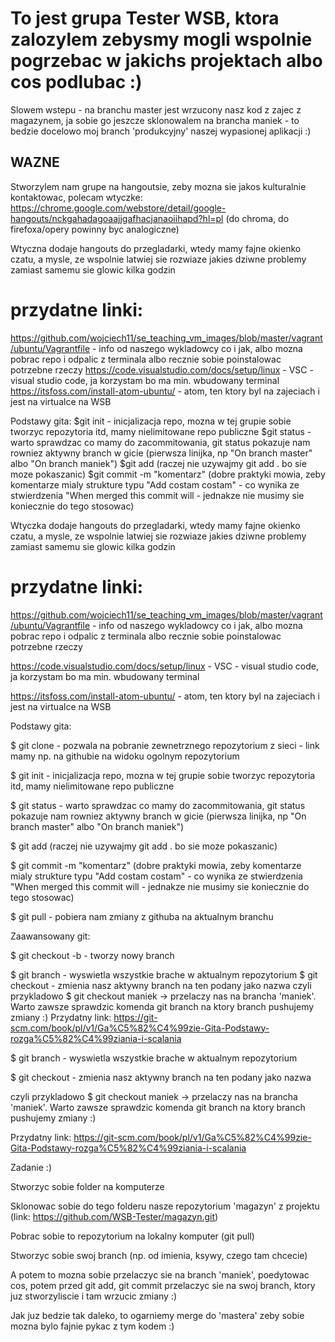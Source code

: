 # To jest grupa Tester WSB, ktora zalozylem zebysmy mogli wspolnie pogrzebac w jakichs projektach albo cos podlubac :)

Slowem wstepu - na branchu master jest wrzucony nasz kod z zajec z magazynem, ja sobie go jeszcze sklonowalem na brancha maniek - to bedzie docelowo moj branch 'produkcyjny' naszej wypasionej aplikacji :)

## WAZNE
Stworzylem nam grupe na hangoutsie, zeby mozna sie jakos kulturalnie kontaktowac, polecam wtyczke:
https://chrome.google.com/webstore/detail/google-hangouts/nckgahadagoaajjgafhacjanaoiihapd?hl=pl
(do chroma, do firefoxa/opery powinny byc analogiczne)

Wtyczna dodaje hangouts do przegladarki, wtedy mamy fajne okienko czatu, a mysle, ze wspolnie latwiej sie rozwiaze jakies dziwne problemy zamiast samemu sie glowic kilka godzin

# przydatne linki:
https://github.com/wojciech11/se_teaching_vm_images/blob/master/vagrant/ubuntu/Vagrantfile - info od naszego wykladowcy co i jak, albo mozna pobrac repo i odpalic z terminala albo recznie sobie poinstalowac potrzebne rzeczy
https://code.visualstudio.com/docs/setup/linux - VSC - visual studio code, ja korzystam bo ma min. wbudowany terminal
https://itsfoss.com/install-atom-ubuntu/ - atom, ten ktory byl na zajeciach i jest na virtualce na WSB

Podstawy gita:
$git init - inicjalizacja repo, mozna w tej grupie sobie tworzyc repozytoria itd, mamy nielimitowane repo publiczne
$git status - warto sprawdzac co mamy do zacommitowania, git status pokazuje nam rowniez aktywny branch w gicie (pierwsza linijka, np "On branch master" albo "On branch maniek")
$git add <nazwa-pliku> (raczej nie uzywajmy git add . bo sie moze pokaszanic)
$git commit -m "komentarz" (dobre praktyki mowia, zeby komentarze mialy strukture typu "Add costam costam" - co wynika ze stwierdzenia "When merged this commit will <komentarz> - jednakze nie musimy sie koniecznie do tego stosowac)


Wtyczka dodaje hangouts do przegladarki, wtedy mamy fajne okienko czatu, a mysle, ze wspolnie latwiej sie rozwiaze jakies dziwne problemy zamiast samemu sie glowic kilka godzin

# przydatne linki:
https://github.com/wojciech11/se_teaching_vm_images/blob/master/vagrant/ubuntu/Vagrantfile - info od naszego wykladowcy co i jak, albo mozna pobrac repo i odpalic z terminala albo recznie sobie poinstalowac potrzebne rzeczy

https://code.visualstudio.com/docs/setup/linux - VSC - visual studio code, ja korzystam bo ma min. wbudowany terminal

https://itsfoss.com/install-atom-ubuntu/ - atom, ten ktory byl na zajeciach i jest na virtualce na WSB

Podstawy gita:

$ git clone <link> - pozwala na pobranie zewnetrznego repozytorium z sieci - link mamy np. na githubie na widoku ogolnym repozytorium

$ git init - inicjalizacja repo, mozna w tej grupie sobie tworzyc repozytoria itd, mamy nielimitowane repo publiczne

$ git status - warto sprawdzac co mamy do zacommitowania, git status pokazuje nam rowniez aktywny branch w gicie (pierwsza linijka, np "On branch master" albo "On branch maniek")

$ git add <nazwa-pliku> (raczej nie uzywajmy git add . bo sie moze pokaszanic)

$ git commit -m "komentarz" (dobre praktyki mowia, zeby komentarze mialy strukture typu "Add costam costam" - co wynika ze stwierdzenia "When merged this commit will <komentarz> - jednakze nie musimy sie koniecznie do tego stosowac)

$ git pull - pobiera nam zmiany z githuba na aktualnym branchu


Zaawansowany git:

$ git checkout -b <nazwa-brancha> - tworzy nowy branch

$ git branch - wyswietla wszystkie brache w aktualnym repozytorium
$ git checkout <nazwa-brancha> - zmienia nasz aktywny branch na ten podany jako nazwa
                                czyli przykladowo $ git checkout maniek -> przelaczy nas na brancha 'maniek'. Warto zawsze sprawdzic komenda git branch na ktory branch pushujemy zmiany :) 
                                Przydatny link: https://git-scm.com/book/pl/v1/Ga%C5%82%C4%99zie-Gita-Podstawy-rozga%C5%82%C4%99ziania-i-scalania


$ git branch - wyswietla wszystkie brache w aktualnym repozytorium

$ git checkout <nazwa-brancha> - zmienia nasz aktywny branch na ten podany jako nazwa

czyli przykladowo $ git checkout maniek -> przelaczy nas na brancha 'maniek'. Warto zawsze sprawdzic komenda git branch na ktory branch pushujemy zmiany :) 
                                
Przydatny link: https://git-scm.com/book/pl/v1/Ga%C5%82%C4%99zie-Gita-Podstawy-rozga%C5%82%C4%99ziania-i-scalania



Zadanie :)

Stworzyc sobie folder na komputerze

Sklonowac sobie do tego folderu nasze repozytorium 'magazyn' z projektu (link: https://github.com/WSB-Tester/magazyn.git)

Pobrac sobie to repozytorium na lokalny komputer (git pull)

Stworzyc sobie swoj branch (np. od imienia, ksywy, czego tam chcecie)


A potem to mozna sobie przelaczyc sie na branch 'maniek', poedytowac cos, potem przed git add, git commit przelaczyc sie na swoj branch, ktory juz stworzyliscie i tam wrzucic zmiany :) 

Jak juz bedzie tak daleko, to ogarniemy merge do 'mastera' zeby sobie mozna bylo fajnie pykac z tym kodem :) 




